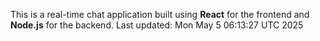 This is a real-time chat application built using **React** for the frontend and **Node.js** for the backend.
Last updated: Mon May  5 06:13:27 UTC 2025
